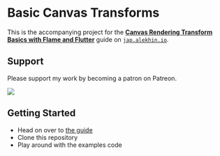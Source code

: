 # Basic Canvas Transforms

This is the accompanying project for the [**Canvas Rendering Transform Basics with Flame and Flutter**](https://jap.alekhin.io/canvas-transform-basics-flame-flutter) guide on [`jap.alekhin.io`](https://jap.alekhin.io).

## Support

Please support my work by becoming a patron on Patreon.

[![](https://jap.alekhin.io/wp-content/uploads/2019/03/become-patron-button.png)](https://www.patreon.com/bePatron?u=6507717)

## Getting Started

* Head on over to [the guide](https://jap.alekhin.io/canvas-transform-basics-flame-flutter)
* Clone this repository
* Play around with the examples code